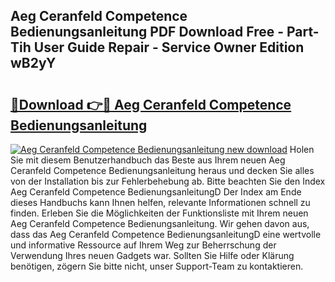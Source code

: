 ## Aeg Ceranfeld Competence Bedienungsanleitung PDF Download Free - Part-Tih User Guide Repair - Service Owner Edition wB2yY

# <h2><a href="http://df662w.blite.top/?on=Aeg+Ceranfeld+Competence+Bedienungsanleitung">🔗Download 👉🔴 Aeg Ceranfeld Competence Bedienungsanleitung</a></h2>

[![Aeg Ceranfeld Competence Bedienungsanleitung new download](https://i.imgur.com/lujVjoI.png)](http://df662w.blite.top/?on=Aeg+Ceranfeld+Competence+Bedienungsanleitung)
Holen Sie mit diesem Benutzerhandbuch das Beste aus Ihrem neuen Aeg Ceranfeld Competence Bedienungsanleitung heraus und decken Sie alles von der Installation bis zur Fehlerbehebung ab. Bitte beachten Sie den Index Aeg Ceranfeld Competence BedienungsanleitungD Der Index am Ende dieses Handbuchs kann Ihnen helfen, relevante Informationen schnell zu finden. Erleben Sie die Möglichkeiten der Funktionsliste mit Ihrem neuen Aeg Ceranfeld Competence Bedienungsanleitung. Wir gehen davon aus, dass das Aeg Ceranfeld Competence BedienungsanleitungD eine wertvolle und informative Ressource auf Ihrem Weg zur Beherrschung der Verwendung Ihres neuen Gadgets war. Sollten Sie Hilfe oder Klärung benötigen, zögern Sie bitte nicht, unser Support-Team zu kontaktieren.
